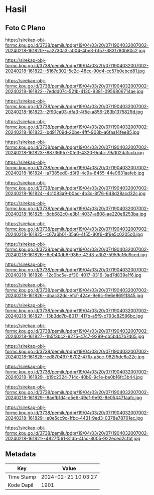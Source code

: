# Hasil

## Foto C Plano

https://sirekap-obj-formc.kpu.go.id/3738/pemilu/pdpr/19/04/03/20/07/1904032007002-20240218-161820--ca2730a3-a004-4be3-bf57-3831780b80c2.jpg

https://sirekap-obj-formc.kpu.go.id/3738/pemilu/pdpr/19/04/03/20/07/1904032007002-20240218-161822--5167c302-5c2c-48cc-90d4-cc57b0ebcd81.jpg

https://sirekap-obj-formc.kpu.go.id/3738/pemilu/pdpr/19/04/03/20/07/1904032007002-20240218-161822--7eddd07c-521b-4130-9381-0956806714ae.jpg

https://sirekap-obj-formc.kpu.go.id/3738/pemilu/pdpr/19/04/03/20/07/1904032007002-20240218-161823--2f90ca03-dfa3-4f5e-a856-283b1375829d.jpg

https://sirekap-obj-formc.kpu.go.id/3738/pemilu/pdpr/19/04/03/20/07/1904032007002-20240218-161823--bd91709d-20be-4fff-903b-a6faa14fee85.jpg

https://sirekap-obj-formc.kpu.go.id/3738/pemilu/pdpr/19/04/03/20/07/1904032007002-20240218-161823--88736957-0fe3-4320-9d4c-79a102da1ccb.jpg

https://sirekap-obj-formc.kpu.go.id/3738/pemilu/pdpr/19/04/03/20/07/1904032007002-20240218-161824--a7385ed0-d3f9-4c9a-8455-44e0631aafeb.jpg

https://sirekap-obj-formc.kpu.go.id/3738/pemilu/pdpr/19/04/03/20/07/1904032007002-20240218-161824--4c1083a9-b0ad-4b3c-8f76-648d28acd32c.jpg

https://sirekap-obj-formc.kpu.go.id/3738/pemilu/pdpr/19/04/03/20/07/1904032007002-20240218-161825--8cb682c0-e3b1-4037-a808-ae220e8253ba.jpg

https://sirekap-obj-formc.kpu.go.id/3738/pemilu/pdpr/19/04/03/20/07/1904032007002-20240218-161825--c67a6b01-35a6-4f55-80f6-df6e5c0205c0.jpg

https://sirekap-obj-formc.kpu.go.id/3738/pemilu/pdpr/19/04/03/20/07/1904032007002-20240218-161826--6e040db6-936e-42d3-a3b2-5959c16d9ced.jpg

https://sirekap-obj-formc.kpu.go.id/3738/pemilu/pdpr/19/04/03/20/07/1904032007002-20240218-161826--12c0bc5e-df30-4017-8316-3ad7d839e1f6.jpg

https://sirekap-obj-formc.kpu.go.id/3738/pemilu/pdpr/19/04/03/20/07/1904032007002-20240218-161826--dbac32dc-efcf-424e-9e6c-9e6e86911845.jpg

https://sirekap-obj-formc.kpu.go.id/3738/pemilu/pdpr/19/04/03/20/07/1904032007002-20240218-161827--13b3dd7b-8017-417b-a5f9-c793c82596bc.jpg

https://sirekap-obj-formc.kpu.go.id/3738/pemilu/pdpr/19/04/03/20/07/1904032007002-20240218-161827--1b5f3bc2-9275-47c7-9299-cb5bd47b7d05.jpg

https://sirekap-obj-formc.kpu.go.id/3738/pemilu/pdpr/19/04/03/20/07/1904032007002-20240218-161828--ed870497-6702-47fb-a5cc-982f5de6a22c.jpg

https://sirekap-obj-formc.kpu.go.id/3738/pemilu/pdpr/19/04/03/20/07/1904032007002-20240218-161829--b19c2324-714c-40b9-9c1e-be0b16fc3b44.jpg

https://sirekap-obj-formc.kpu.go.id/3738/pemilu/pdpr/19/04/03/20/07/1904032007002-20240218-161829--8aefb1d4-d5e6-49cf-9e92-8e054471aafc.jpg

https://sirekap-obj-formc.kpu.go.id/3738/pemilu/pdpr/19/04/03/20/07/1904032007002-20240218-161829--e0e5cc9c-1fbc-4431-9ed3-0378e78701ec.jpg

https://sirekap-obj-formc.kpu.go.id/3738/pemilu/pdpr/19/04/03/20/07/1904032007002-20240218-161821--4827f561-81db-4fac-8005-922eced2cfbf.jpg


## Metadata

| Key        | Value               |
| ---------- | ------------------- |
| Time Stamp | 2024-02-21 10:03:27 |
| Kode Dapil | 1901                |



